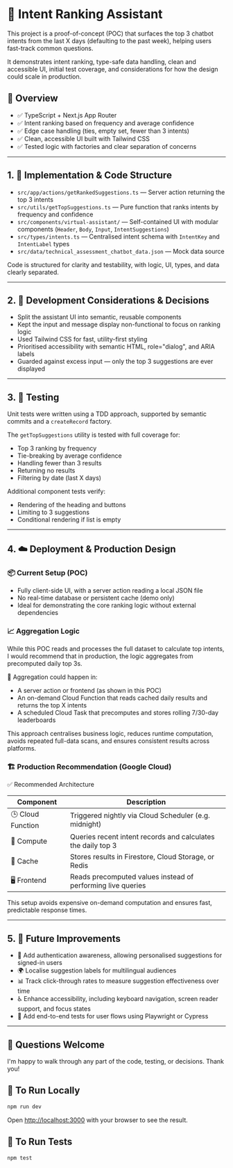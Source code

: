 # 💬 Intent Ranking Assistant

This project is a proof-of-concept (POC) that surfaces the top 3 chatbot intents from the last X days (defaulting to the past week), helping users fast-track common questions.

It demonstrates intent ranking, type-safe data handling, clean and accessible UI, initial test coverage, and considerations for how the design could scale in production.

## 🚀 Overview

-   ✅ TypeScript + Next.js App Router
-   ✅ Intent ranking based on frequency and average confidence
-   ✅ Edge case handling (ties, empty set, fewer than 3 intents)
-   ✅ Clean, accessible UI built with Tailwind CSS
-   ✅ Tested logic with factories and clear separation of concerns

---

## 1. 🧱 Implementation & Code Structure

-   `src/app/actions/getRankedSuggestions.ts` — Server action returning the top 3 intents
-   `src/utils/getTopSuggestions.ts` — Pure function that ranks intents by frequency and confidence
-   `src/components/virtual-assistant/` — Self-contained UI with modular components (`Header`, `Body`, `Input`, `IntentSuggestions`)
-   `src/types/intents.ts` — Centralised intent schema with `IntentKey` and `IntentLabel` types
-   `src/data/technical_assessment_chatbot_data.json` — Mock data source

Code is structured for clarity and testability, with logic, UI, types, and data clearly separated.

---

## 2. 🧠 Development Considerations & Decisions

-   Split the assistant UI into semantic, reusable components
-   Kept the input and message display non-functional to focus on ranking logic
-   Used Tailwind CSS for fast, utility-first styling
-   Prioritised accessibility with semantic HTML, role="dialog", and ARIA labels
-   Guarded against excess input — only the top 3 suggestions are ever displayed

---

## 3. 🧪 Testing

Unit tests were written using a TDD approach, supported by semantic commits and a `createRecord` factory.

The `getTopSuggestions` utility is tested with full coverage for:

-   Top 3 ranking by frequency
-   Tie-breaking by average confidence
-   Handling fewer than 3 results
-   Returning no results
-   Filtering by date (last X days)

Additional component tests verify:

-   Rendering of the heading and buttons
-   Limiting to 3 suggestions
-   Conditional rendering if list is empty

---

## 4. ☁️ Deployment & Production Design

### 📦 Current Setup (POC)

-   Fully client-side UI, with a server action reading a local JSON file
-   No real-time database or persistent cache (demo only)
-   Ideal for demonstrating the core ranking logic without external dependencies

### 📈 Aggregation Logic

While this POC reads and processes the full dataset to calculate top intents, I would recommend that in production, the logic aggregates from precomputed daily top 3s.

🧩 Aggregation could happen in:

-   A server action or frontend (as shown in this POC)
-   An on-demand Cloud Function that reads cached daily results and returns the top X intents
-   A scheduled Cloud Task that precomputes and stores rolling 7/30-day leaderboards

This approach centralises business logic, reduces runtime computation, avoids repeated full-data scans, and ensures consistent results across platforms.

### 🏗️ Production Recommendation (Google Cloud)

✅ Recommended Architecture

| Component         | Description                                                  |
| ----------------- | ------------------------------------------------------------ |
| 🕒 Cloud Function | Triggered nightly via Cloud Scheduler (e.g. midnight)        |
| 🧠 Compute        | Queries recent intent records and calculates the daily top 3 |
| 💾 Cache          | Stores results in Firestore, Cloud Storage, or Redis         |
| 🖥️ Frontend       | Reads precomputed values instead of performing live queries  |

This setup avoids expensive on-demand computation and ensures fast, predictable response times.

---

## 5. 🔮 Future Improvements

-   🔐 Add authentication awareness, allowing personalised suggestions for signed-in users
-   🌍 Localise suggestion labels for multilingual audiences
-   📊 Track click-through rates to measure suggestion effectiveness over time
-   ♿ Enhance accessibility, including keyboard navigation, screen reader support, and focus states
-   🧪 Add end-to-end tests for user flows using Playwright or Cypress

---

## 🤝 Questions Welcome

I'm happy to walk through any part of the code, testing, or decisions. Thank you!

## 🚀 To Run Locally

```bash
npm run dev
```

Open [http://localhost:3000](http://localhost:3000) with your browser to see the result.

## 🧪 To Run Tests

```bash
npm test
```
